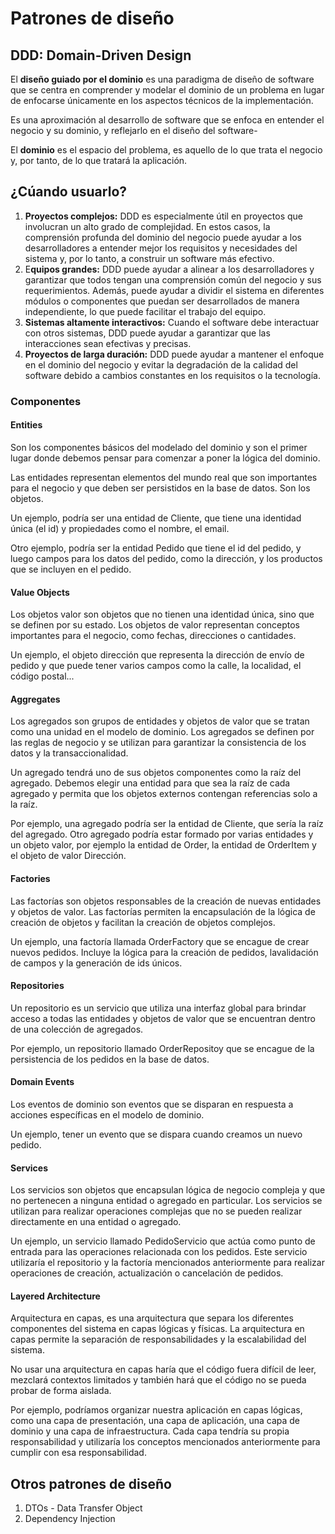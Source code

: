 # Patrones de diseño

## DDD: Domain-Driven Design

El **diseño guiado por el dominio** es una paradigma de diseño de software que se centra en comprender y modelar el dominio de un problema en lugar de enfocarse únicamente en los aspectos técnicos de la implementación. 

Es una aproximación al desarrollo de software que se enfoca en entender el negocio y su dominio, y reflejarlo en el diseño del software-

El **dominio** es el espacio del problema, es aquello de lo que trata el negocio y, por tanto, de lo que tratará la aplicación. 

## ¿Cúando usuarlo?
1. **Proyectos complejos:** DDD es especialmente útil en proyectos que involucran un alto grado de complejidad. En estos casos, la comprensión profunda del dominio del negocio puede ayudar a los desarrolladores a entender mejor los requisitos y necesidades del sistema y, por lo tanto, a construir un software más efectivo.
2. E**quipos grandes:** DDD puede ayudar a alinear a los desarrolladores y garantizar que todos tengan una comprensión común del negocio y sus requerimientos. Además, puede ayudar a dividir el sistema en diferentes módulos o componentes que puedan ser desarrollados de manera independiente, lo que puede facilitar el trabajo del equipo.
3. **Sistemas altamente interactivos:** Cuando el software debe interactuar con otros sistemas, DDD puede ayudar a garantizar que las interacciones sean efectivas y precisas.
4. **Proyectos de larga duración:** DDD puede ayudar a mantener el enfoque en el dominio del negocio y evitar la degradación de la calidad del software debido a cambios constantes en los requisitos o la tecnología.

### Componentes 
#### Entities
Son los componentes básicos del modelado del dominio y son el primer lugar donde debemos pensar para comenzar a poner la lógica del dominio.

Las entidades representan elementos del mundo real que son importantes para el negocio y que deben ser persistidos en la base de datos. Son los objetos.

Un ejemplo, podría ser una entidad de Cliente, que tiene una identidad única (el id) y propiedades como el nombre, el email. 

Otro ejemplo, podría ser la entidad Pedido que tiene el id del pedido, y luego campos para los datos del pedido, como la dirección, y los productos que se incluyen en el pedido.

#### Value Objects
Los objetos valor son objetos que no tienen una identidad única, sino que se definen por su estado. Los objetos de valor representan conceptos importantes para el negocio, como fechas, direcciones o cantidades.

Un ejemplo, el objeto dirección que representa la dirección de envío de pedido y que puede tener varios campos como la calle, la localidad, el código postal...

#### Aggregates
Los agregados son grupos de entidades y objetos de valor que se tratan como una unidad en el modelo de dominio. Los agregados se definen por las reglas de negocio y se utilizan para garantizar la consistencia de los datos y la transaccionalidad.

Un agregado tendrá uno de sus objetos componentes como la raíz del agregado.  Debemos elegir una entidad para que sea la raíz de cada agregado y permita que los objetos externos contengan referencias solo a la raíz.

Por ejemplo, una agregado podría ser la entidad de Cliente, que sería la raíz del agregado. Otro agregado podría estar formado por varias entidades y un objeto valor, por ejemplo la entidad de Order, la entidad de OrderItem y el objeto de valor Dirección.

#### Factories
Las factorías son objetos responsables de la creación de nuevas entidades y objetos de valor. Las factorías permiten la encapsulación de la lógica de creación de objetos y facilitan la creación de objetos complejos.

Un ejemplo, una factoría llamada OrderFactory que se encague de crear nuevos pedidos. Incluye la lógica para la creación de pedidos, lavalidación de campos y la generación de ids únicos.

#### Repositories
Un repositorio es un servicio que utiliza una interfaz global para brindar acceso a todas las entidades y objetos de valor que se encuentran dentro de una colección de agregados.

Por ejemplo, un repositorio llamado OrderRepositoy que se encague  de la persistencia de los pedidos en la base de datos.

#### Domain Events
Los eventos de dominio son eventos que se disparan en respuesta a acciones específicas en el modelo de dominio. 

Un ejemplo, tener un evento que se dispara cuando creamos un nuevo pedido.

#### Services
Los servicios son objetos que encapsulan lógica de negocio compleja y que no pertenecen a ninguna entidad o agregado en particular. Los servicios se utilizan para realizar operaciones complejas que no se pueden realizar directamente en una entidad o agregado.

Un ejemplo, un servicio llamado PedidoServicio que actúa como punto de entrada para las operaciones relacionada con los pedidos. Este servicio utilizaría el repositorio y la factoría mencionados anteriormente para realizar operaciones de creación, actualización o cancelación de pedidos.

#### Layered Architecture
Arquitectura en capas, es una arquitectura que separa los diferentes componentes del sistema en capas lógicas y físicas. La arquitectura en capas permite la separación de responsabilidades y la escalabilidad del sistema.

No usar una arquitectura en capas haría que el código fuera difícil de leer, mezclará contextos limitados y también hará que el código no se pueda probar de forma aislada.

Por ejemplo, podríamos organizar nuestra aplicación en capas lógicas, como una capa de presentación, una capa de aplicación, una capa de dominio y una capa de infraestructura. Cada capa tendría su propia responsabilidad y utilizaría los conceptos mencionados anteriormente para cumplir con esa responsabilidad.


## Otros patrones de diseño
1. DTOs - Data Transfer Object
2. Dependency Injection


